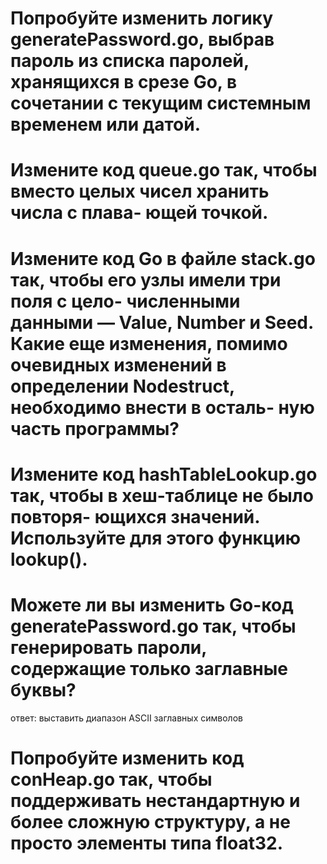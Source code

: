 # Попробуйте изменить логику generatePassword.go, выбрав пароль из списка паролей, хранящихся в срезе Go, в сочетании с текущим системным временем или датой.

# Измените код queue.go так, чтобы вместо целых чисел хранить числа с плава- ющей точкой.

# Измените код Go в файле stack.go так, чтобы его узлы имели три поля с цело- численными данными — Value, Number и Seed. Какие еще изменения, помимо очевидных изменений в определении Nodestruct, необходимо внести в осталь- ную часть программы?

# Измените код hashTableLookup.go так, чтобы в хеш-таблице не было повторя- ющихся значений. Используйте для этого функцию lookup().

# Можете ли вы изменить Go-код generatePassword.go так, чтобы генерировать пароли, содержащие только заглавные буквы?

ответ: выставить диапазон ASCII заглавных символов

# Попробуйте изменить код conHeap.go так, чтобы поддерживать нестандартную и более сложную структуру, а не просто элементы типа float32.
